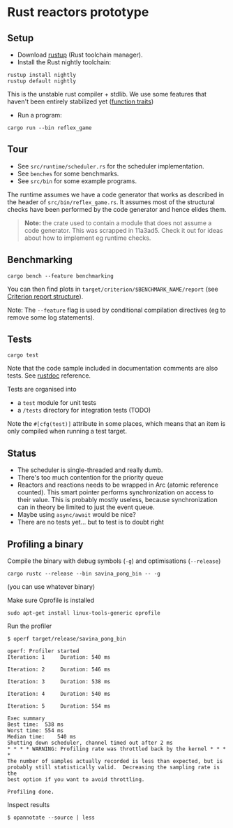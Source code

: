 # Rust reactors prototype

## Setup

* Download [rustup](https://rustup.rs/) (Rust toolchain manager).
* Install the Rust nightly toolchain:
```shell
rustup install nightly
rustup default nightly
```
This is the unstable rust compiler + stdlib. We use some features that haven't been entirely stabilized yet ([function traits](https://doc.rust-lang.org/nightly/unstable-book/library-features/fn-traits.html#fn_traits))

* Run a program:
```shell
cargo run --bin reflex_game
```


## Tour

* See `src/runtime/scheduler.rs` for the scheduler implementation.
* See `benches` for some benchmarks.
* See `src/bin` for some example programs.

The runtime assumes we have a code generator that works as described in the header of `src/bin/reflex_game.rs`. It assumes most of the structural checks have been performed by the code generator and hence elides them.

> **Note:** the crate used to contain a module that does not assume a code generator.
This was scrapped in 11a3ad5. Check it out for ideas about how to implement eg runtime checks.


## Benchmarking

```shell
cargo bench --feature benchmarking
```
You can then find plots in `target/criterion/$BENCHMARK_NAME/report` (see [Criterion report structure](https://bheisler.github.io/criterion.rs/book/user_guide/plots_and_graphs.html)).

Note: The `--feature` flag is used by conditional compilation directives (eg to remove some log statements).

## Tests

```shell
cargo test
```
Note that the code sample included in documentation comments are also tests.
See [rustdoc](https://doc.rust-lang.org/rustdoc/documentation-tests.html) reference.

Tests are organised into
* a `test` module for unit tests
* a `/tests` directory for integration tests (TODO)

Note the `#[cfg(test)]` attribute in some places, which means that an item is only compiled when running a test target.

## Status

* The scheduler is single-threaded and really dumb.
* There's too much contention for the priority queue
* Reactors and reactions needs to be wrapped in Arc (atomic reference counted).
  This smart pointer performs synchronization on access to their value. This is probably mostly useless, because synchronization can in theory be limited to just the event queue.
* Maybe using `async/await` would be nice?
* There are no tests yet... but to test is to doubt right


## Profiling a binary

Compile the binary with debug symbols (`-g`) and optimisations (`--release`)
```shell
cargo rustc --release --bin savina_pong_bin -- -g
```
(you can use whatever binary)

Make sure Oprofile is installed
```shell
sudo apt-get install linux-tools-generic oprofile
```

Run the profiler
```
$ operf target/release/savina_pong_bin

operf: Profiler started
Iteration: 1	 Duration: 540 ms

Iteration: 2	 Duration: 546 ms

Iteration: 3	 Duration: 538 ms

Iteration: 4	 Duration: 540 ms

Iteration: 5	 Duration: 554 ms

Exec summary
Best time:	538 ms
Worst time:	554 ms
Median time:	540 ms
Shutting down scheduler, channel timed out after 2 ms
* * * * WARNING: Profiling rate was throttled back by the kernel * * * *
The number of samples actually recorded is less than expected, but is
probably still statistically valid.  Decreasing the sampling rate is the
best option if you want to avoid throttling.

Profiling done.
```

Inspect results
```
$ opannotate --source | less
```
